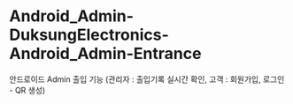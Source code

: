 # Android_Admin-DuksungElectronics-Android_Admin-Entrance
안드로이드 Admin 출입 기능 (관리자 : 출입기록 실시간 확인, 고객 : 회원가입, 로그인 - QR 생성)
